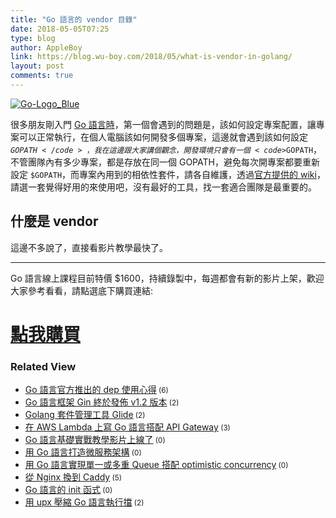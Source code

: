 ```yaml
---
title: "Go 語言的 vendor 目錄"
date: 2018-05-05T07:25
type: blog
author: AppleBoy
link: https://blog.wu-boy.com/2018/05/what-is-vendor-in-golang/
layout: post
comments: true
---
```


<a href="https://www.flickr.com/photos/appleboy/40093179410/in/dateposted-public/" title="Go-Logo_Blue"><img alt="Go-Logo_Blue" src="https://i1.wp.com/farm1.staticflickr.com/908/40093179410_53df4bb9e8_z.jpg?w=840&#038;ssl=1" /></a>

很多朋友剛入門 <a href="https://golang.org">Go 語言時</a>，第一個會遇到的問題是，該如何設定專案配置，讓專案可以正常執行，在個人電腦該如何開發多個專案，這邊就會遇到該如何設定 <code>$GOPATH</code>，我在這邊跟大家講個觀念，開發環境只會有一個 <code>$GOPATH</code>，不管團隊內有多少專案，都是存放在同一個 GOPATH，避免每次開專案都要重新設定 <code>$GOPATH</code>，而專案內用到的相依性套件，請各自維護，透過<a href="https://github.com/golang/go/wiki/PackageManagementTools">官方提供的 wiki</a>，請選一套覺得好用的來使用吧，沒有最好的工具，找一套適合團隊是最重要的。

<span id="more-7017"></span>

<h2>什麼是 vendor</h2>

這邊不多說了，直接看影片教學最快了。



<hr />

Go 語言線上課程目前特價 $1600，持續錄製中，每週都會有新的影片上架，歡迎大家參考看看，請點選底下購買連結:

<h1><a href="http://bit.ly/intro-golang">點我購買</a></h1>
<div class="wp_rp_wrap  wp_rp_plain"><div class="wp_rp_content"><h3 class="related_post_title">Related View</h3><ul class="related_post wp_rp"><li><a class="wp_rp_title" href="https://blog.wu-boy.com/2017/03/golang-dependency-management-tool-dep/">Go 語言官方推出的 dep 使用心得</a><small class="wp_rp_comments_count"> (6)</small><br /></li><li><a class="wp_rp_title" href="https://blog.wu-boy.com/2017/07/go-framework-gin-release-v1-2/">Go 語言框架 Gin 終於發佈 v1.2 版本</a><small class="wp_rp_comments_count"> (2)</small><br /></li><li><a class="wp_rp_title" href="https://blog.wu-boy.com/2016/05/package-management-for-golang-glide/">Golang 套件管理工具 Glide</a><small class="wp_rp_comments_count"> (2)</small><br /></li><li><a class="wp_rp_title" href="https://blog.wu-boy.com/2018/01/write-golang-in-aws-lambda/">在 AWS Lambda 上寫 Go 語言搭配 API Gateway</a><small class="wp_rp_comments_count"> (3)</small><br /></li><li><a class="wp_rp_title" href="https://blog.wu-boy.com/2018/03/golang-introduction-video/">Go 語言基礎實戰教學影片上線了</a><small class="wp_rp_comments_count"> (0)</small><br /></li><li><a class="wp_rp_title" href="https://blog.wu-boy.com/2017/08/microservice-in-go/">用 Go 語言打造微服務架構</a><small class="wp_rp_comments_count"> (0)</small><br /></li><li><a class="wp_rp_title" href="https://blog.wu-boy.com/2018/03/simple-queue-with-optimistic-concurrency-in-go/">用 Go 語言實現單一或多重 Queue 搭配 optimistic concurrency</a><small class="wp_rp_comments_count"> (0)</small><br /></li><li><a class="wp_rp_title" href="https://blog.wu-boy.com/2017/11/migrate-nginx-to-caddy/">從 Nginx 換到 Caddy</a><small class="wp_rp_comments_count"> (5)</small><br /></li><li><a class="wp_rp_title" href="https://blog.wu-boy.com/2018/04/init-func-in-golang/">Go 語言的 init 函式</a><small class="wp_rp_comments_count"> (0)</small><br /></li><li><a class="wp_rp_title" href="https://blog.wu-boy.com/2017/09/downsize-go-binary-using-upx/">用 upx 壓縮 Go 語言執行擋</a><small class="wp_rp_comments_count"> (2)</small><br /></li></ul></div></div>